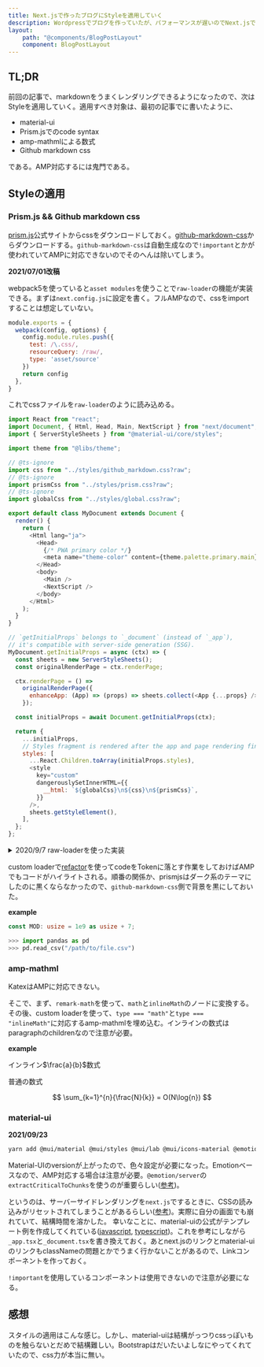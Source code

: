 ```yaml
---
title: Next.jsで作ったブログにStyleを適用していく
description: Wordpressでブログを作っていたが、パフォーマンスが遅いのでNext.jsで作り直した。markdwonでレンダリングできるようになったので、Styleを適用していく。
layout:
    path: "@components/BlogPostLayout"
    component: BlogPostLayout
---
```


## TL;DR

前回の記事で、markdownをうまくレンダリングできるようになったので、次はStyleを適用していく。適用すべき対象は、最初の記事でに書いたように、

- material-ui
- Prism.jsでのcode syntax
- amp-mathmlによる数式
- Github markdown css

である。AMP対応するには鬼門である。

## Styleの適用

### Prism.js && Github markdown css

[prism.js](https://prismjs.com)公式サイトからcssをダウンロードしておく。[github-markdown-css](https://github.com/sindresorhus/github-markdown-css)からダウンロードする。`github-markdown-css`は自動生成なので`!important`とかが使われていてAMPに対応できないのでそのへんは除いてしまう。

**2021/07/01改稿**

webpack5を使っていると`asset modules`を使うことで`raw-loader`の機能が実装できる。まずは`next.config.js`に設定を書く。フルAMPなので、cssをimportすることは想定していない。

```js:title=next.config.js
module.exports = {
  webpack(config, options) {
    config.module.rules.push({
      test: /\.css/,
      resourceQuery: /raw/,
      type: 'asset/source'
    })
    return config
  },
}
```

これでcssファイルを`raw-loader`のように読み込める。

```js:title=_document.js
import React from "react";
import Document, { Html, Head, Main, NextScript } from "next/document";
import { ServerStyleSheets } from "@material-ui/core/styles";

import theme from "@libs/theme";

// @ts-ignore
import css from "../styles/github_markdown.css?raw";
// @ts-ignore
import prismCss from "../styles/prism.css?raw";
// @ts-ignore
import globalCss from "../styles/global.css?raw";

export default class MyDocument extends Document {
  render() {
    return (
      <Html lang="ja">
        <Head>
          {/* PWA primary color */}
          <meta name="theme-color" content={theme.palette.primary.main} />
        </Head>
        <body>
          <Main />
          <NextScript />
        </body>
      </Html>
    );
  }
}

// `getInitialProps` belongs to `_document` (instead of `_app`),
// it's compatible with server-side generation (SSG).
MyDocument.getInitialProps = async (ctx) => {
  const sheets = new ServerStyleSheets();
  const originalRenderPage = ctx.renderPage;

  ctx.renderPage = () =>
    originalRenderPage({
      enhanceApp: (App) => (props) => sheets.collect(<App {...props} />),
    });

  const initialProps = await Document.getInitialProps(ctx);

  return {
    ...initialProps,
    // Styles fragment is rendered after the app and page rendering finish.
    styles: [
      ...React.Children.toArray(initialProps.styles),
      <style
        key="custom"
        dangerouslySetInnerHTML={{
          __html: `${globalCss}\n${css}\n${prismCss}`,
        }}
      />,
      sheets.getStyleElement(),
    ],
  };
};
```

<details>
  <summary>2020/9/7 raw-loaderを使った実装</summary>
そのあと、raw-loaderを使ってcssを_app.tsxでimportして、直接埋め込む。できるならMarkdownのページだけで読み込みたいが...

ちょっとmaterial-ui成分も入ってしまっているが、`_document.js`は以下の感じ。

```js:title=_document.js
import React from "react";
import Document, { Html, Head, Main, NextScript } from "next/document";
import { ServerStyleSheets } from "@material-ui/core/styles";

import theme from "@libs/theme";

// @ts-ignore
import css from "!!raw-loader!../styles/github_markdown.css";
// @ts-ignore
import prismCss from "!!raw-loader!../styles/prism.css";
// @ts-ignore
import globalCss from "!!raw-loader!../styles/global.css";

export default class MyDocument extends Document {
  render() {
    return (
      <Html lang="ja">
        <Head>
          {/* PWA primary color */}
          <meta name="theme-color" content={theme.palette.primary.main} />
        </Head>
        <body>
          <Main />
          <NextScript />
        </body>
      </Html>
    );
  }
}

// `getInitialProps` belongs to `_document` (instead of `_app`),
// it's compatible with server-side generation (SSG).
MyDocument.getInitialProps = async (ctx) => {
  const sheets = new ServerStyleSheets();
  const originalRenderPage = ctx.renderPage;

  ctx.renderPage = () =>
    originalRenderPage({
      enhanceApp: (App) => (props) => sheets.collect(<App {...props} />),
    });

  const initialProps = await Document.getInitialProps(ctx);

  return {
    ...initialProps,
    // Styles fragment is rendered after the app and page rendering finish.
    styles: [
      ...React.Children.toArray(initialProps.styles),
      <style
        key="custom"
        dangerouslySetInnerHTML={{
          __html: `${globalCss}\n${css}\n${prismCss}`,
        }}
      />,
      sheets.getStyleElement(),
    ],
  };
};
```
</details>


custom loaderで[refactor](https://github.com/wooorm/refractor)を使ってcodeをTokenに落とす作業をしておけばAMPでもコードがハイライトされる。順番の関係か、prismjsはダーク系のテーマにしたのに黒くならなかったので、`github-markdown-css`側で背景を黒にしておいた。

**example**

```rust
const MOD: usize = 1e9 as usize + 7;
```

```python
>>> import pandas as pd
>>> pd.read_csv("/path/to/file.csv")
```

### amp-mathml

KatexはAMPに対応できない。

そこで、まず、`remark-math`を使って、`math`と`inlineMath`のノードに変換する。その後、custom loaderを使って、`type === "math"`と`type === "inlineMath"`に対応するamp-mathmlを埋め込む。インラインの数式はparagraphのchildrenなので注意が必要。

**example**

インライン$\frac{a}{b}$数式

普通の数式

$$
\sum_{k=1}^{n}{\frac{N}{k}} = O(N\log{n})
$$

### material-ui

**2021/09/23**

```bash
yarn add @mui/material @mui/styles @mui/lab @mui/icons-material @emotion/react @emotion/styled @emotion/server
```

Material-UIのversionが上がったので、色々設定が必要になった。Emotionベースなので、AMP対応する場合は注意が必要。`@emotion/server`の`extractCriticalToChunks`を使うのが重要らしい([参考](https://spectrum.chat/emotion/development/emotion-with-amp-pages~710d31dc-1cec-4f38-b39a-6a4110a03859))。

というのは、サーバーサイドレンダリングを`next.js`でするときに、CSSの読み込みがリセットされてしまうことがあるらしい([参考](https://blog.narumium.net/2020/01/29/next-js-with-material-uiでスタイルが崩れる/))。実際に自分の画面でも崩れていて、結構時間を溶かした。
幸いなことに、material-uiの公式がテンプレート例を作成してくれている([javascript](https://github.com/mui-org/material-ui/tree/master/examples/nextjs), [typescript](https://github.com/mui-org/material-ui/tree/master/examples/nextjs-with-typescript))。これを参考にしながら`_app.tsx`と`_document.tsx`を書き換えておく。あとnext.jsのリンクとmaterial-uiのリンクもclassNameの問題とかでうまく行かないことがあるので、Linkコンポーネントを作っておく。

`!important`を使用しているコンポーネントは使用できないので注意が必要になる。

## 感想

スタイルの適用はこんな感じ。しかし、material-uiは結構がっつりcssっぽいものを触らないとだめで結構難しい。Bootstrapはだいたいよしなにやってくれていたので、css力が本当に無い。